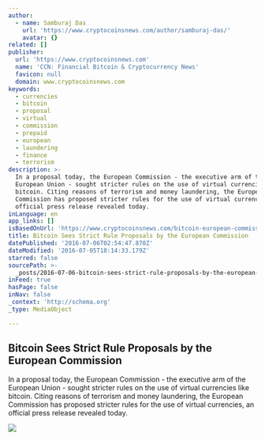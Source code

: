 ```yaml
---
author:
  - name: Samburaj Das
    url: 'https://www.cryptocoinsnews.com/author/samburaj-das/'
    avatar: {}
related: []
publisher:
  url: 'https://www.cryptocoinsnews.com'
  name: 'CCN: Financial Bitcoin & Cryptocurrency News'
  favicon: null
  domain: www.cryptocoinsnews.com
keywords:
  - currencies
  - bitcoin
  - proposal
  - virtual
  - commission
  - prepaid
  - european
  - laundering
  - finance
  - terrorism
description: >-
  In a proposal today, the European Commission - the executive arm of the
  European Union - sought stricter rules on the use of virtual currencies like
  bitcoin. Citing reasons of terrorism and money laundering, the European
  Commission has proposed stricter rules for the use of virtual currencies, an
  official press release revealed today.
inLanguage: en
app_links: []
isBasedOnUrl: 'https://www.cryptocoinsnews.com/bitcoin-european-commission-proposals/'
title: Bitcoin Sees Strict Rule Proposals by the European Commission
datePublished: '2016-07-06T02:54:47.870Z'
dateModified: '2016-07-05T18:14:33.179Z'
starred: false
sourcePath: >-
  _posts/2016-07-06-bitcoin-sees-strict-rule-proposals-by-the-european-commissio.md
inFeed: true
hasPage: false
inNav: false
_context: 'http://schema.org'
_type: MediaObject

---
```

<article style=""><h1>Bitcoin Sees Strict Rule Proposals by the European Commission</h1><p>In a proposal today, the European Commission - the executive arm of the European Union - sought stricter rules on the use of virtual currencies like bitcoin. Citing reasons of terrorism and money laundering, the European Commission has proposed stricter rules for the use of virtual currencies, an official press release revealed today.</p><img src="https://www.cryptocoinsnews.com/wp-content/uploads/2016/05/EU-Commission.jpg" /></article>